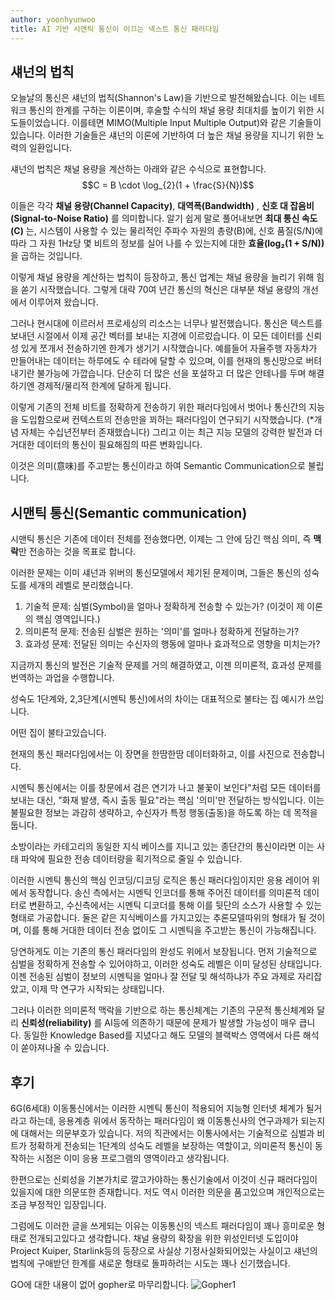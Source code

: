 ```yaml
---
author: yoonhyunwoo
title: AI 기반 시맨틱 통신이 이끄는 넥스트 통신 패러다임
---
```


## 섀넌의 법칙

오늘날의 통신은 섀넌의 법칙(Shannon's Law)을 기반으로 발전해왔습니다. 이는 네트워크 통신의 한계를 구하는 이론이며, 후술할 수식의 채널 용량 최대치를 높이기 위한 시도들이었습니다. 이를테면 MIMO(Multiple Input Multiple Output)와 같은 기술들이 있습니다. 이러한 기술들은 섀넌의 이론에 기반하여 더 높은 채널 용량을 지니기 위한 노력의 일환입니다.

섀넌의 법칙은 채널 용량을 계산하는 아래와 같은 수식으로 표현합니다.
$$C = B \cdot \log_{2}(1 + \frac{S}{N})$$

이들은 각각 **채널 용량(Channel Capacity)**, **대역폭(Bandwidth)** , **신호 대 잡음비(Signal-to-Noise Ratio)** 를 의미합니다.
알기 쉽게 말로 풀어내보면 **최대 통신 속도(C)** 는, 시스템이 사용할 수 있는 물리적인 주파수 자원의 총량(B)에, 신호 품질(S/N)에 따라 그 자원 1Hz당 몇 비트의 정보를 실어 나를 수 있는지에 대한 **효율(log₂(1 + S/N))** 을 곱하는 것입니다.

이렇게 채널 용량을 계산하는 법칙이 등장하고, 통신 업계는 채널 용량을 늘리기 위해 힘을 쏟기 시작했습니다. 그렇게 대략 70여 년간 통신의 혁신은 대부분 채널 용량의 개선에서 이루어져 왔습니다.

그러나 현시대에 이르러서 프로세싱의 리소스는 너무나 발전했습니다. 통신은 텍스트를 보내던 시절에서 이제 공간 벡터를 보내는 지경에 이르렀습니다. 이 모든 데이터를 신뢰성 있게 쪼개서 전송하기엔 한계가 생기기 시작했습니다. 예를들어 자율주행 자동차가 만들어내는 데이터는 하루에도 수 테라에 달할 수 있으며, 이를 현재의 통신망으로 버텨내기란 불가능에 가깝습니다. 단순히 더 많은 선을 포설하고 더 많은 안테나를 두며 해결하기엔 경제적/물리적 한계에 달하게 됩니다.

이렇게 기존의 전체 비트를 정확하게 전송하기 위한 패러다임에서 벗어나 통신간의 지능을 도입함으로써 컨텍스트의 전송만을 꾀하는 패러다임이 연구되기 시작했습니다. (*개념 자체는 수십년전부터 존재했습니다) 그리고 이는 최근 지능 모델의 강력한 발전과 더 거대한 데이터의 통신이 필요해짐의 따른 변화입니다.

이것은 의미(意味)를 주고받는 통신이라고 하여 Semantic Communication으로 불립니다.

## 시맨틱 통신(Semantic communication)
시맨틱 통신은 기존에 데이터 전체를 전송했다면, 이제는 그 안에 담긴 핵심 의미, 즉 **맥락**만 전송하는 것을 목표로 합니다.

이러한 문제는 이미 섀넌과 위버의 통신모델에서 제기된 문제이며, 그들은 통신의 성숙도를 세개의 레벨로 분리했습니다.

1. 기술적 문제: 심벌(Symbol)을 얼마나 정확하게 전송할 수 있는가? (이것이 제 이론의 핵심 영역입니다.)
2. 의미론적 문제: 전송된 심벌은 원하는 '의미'를 얼마나 정확하게 전달하는가?
3. 효과성 문제: 전달된 의미는 수신자의 행동에 얼마나 효과적으로 영향을 미치는가?

지금까지 통신의 발전은 기술적 문제를 거의 해결하였고, 이젠 의미론적, 효과성 문제를 번역하는 과업을 수행합니다.

성숙도 1단계와, 2,3단계(시멘틱 통신)에서의 차이는  대표적으로 불타는 집 예시가 쓰입니다. 

어떤 집이 불타고있습니다.

현재의 통신 패러다임에서는 이 장면을 한땀한땀 데이터화하고, 이를 사진으로 전송합니다.

시멘틱 통신에서는 이를 창문에서 검은 연기가 나고 불꽃이 보인다"처럼 모든 데이터를 보내는 대신, "화재 발생, 즉시 출동 필요"라는 핵심 '의미'만 전달하는 방식입니다. 이는 불필요한 정보는 과감히 생략하고, 수신자가 특정 행동(출동)을 하도록 하는 데 목적을 둡니다. 

소방이라는 카테고리의 동일한 지식 베이스를 지니고 있는 종단간의 통신이라면 이는 사태 파악에 필요한 전송 데이터량을 획기적으로 줄일 수 있습니다.

이러한 시멘틱 통신의 핵심 인코딩/디코딩 로직은 통신 패러다임이지만 응용 레이어 위에서 동작합니다. 송신 측에서는 시멘틱 인코더를 통해 주어진 데이터를 의미론적 데이터로 변환하고, 수신측에서는 시멘틱 디코더를 통해 이를 뒷단의 소스가 사용할 수 있는 형태로 가공합니다. 둘은 같은 지식베이스를 가지고있는 추론모델따위의 형태가 될 것이며, 이를 통해 거대한 데이터 전송 없이도 그 시멘틱을 주고받는 통신이 가능해집니다.

당연하게도 이는 기존의 통신 패러다임의 완성도 위에서 보장됩니다. 먼저 기술적으로 심벌을 정확하게 전송할 수 있어야하고, 이러한 성숙도 레벨은 이미 달성된 상태입니다. 이젠 전송된 심벌이 정보의 시멘틱을 얼마나 잘 전달 및 해석하냐가 주요 과제로 자리잡았고, 이제 막 연구가 시작되는 상태입니다.

그러나 이러한 의미론적 맥락을 기반으로 하는 통신체계는 기존의 구문적 통신체계와 달리 **신뢰성(reliability)** 를 AI등에 의존하기 때문에 문제가 발생할 가능성이 매우 큽니다. 동일한 Knowledge Based를 지녔다고 해도 모델의 블랙박스 영역에서 다른 해석이 쏟아져나올 수 있습니다.

## 후기
6G(6세대) 이동통신에서는 이러한 시멘틱 통신이 적용되어 지능형 인터넷 체계가 될거라고 하는데, 응용계층 위에서 동작하는 패러다임이 왜 이동통신사의 연구과제가 되는지에 대해서는 의문부호가 있습니다. 저의 직관에서는 이통사에서는 기술적으로 심벌과 비트가 정확하게 전송되는 1단계의 성숙도 레벨을 보장하는 역할이고, 의미론적 통신이 동작하는 시점은 이미 응용 프로그램의 영역이라고 생각됩니다.

한편으로는 신뢰성을 기본가치로 깔고가야하는 통신기술에서 이것이 신규 패러다임이 있을지에 대한 의문또한 존재합니다. 저도 역시 이러한 의문을 품고있으며 개인적으로는 조금 부정적인 입장입니다.

그럼에도 이러한 글을 쓰게되는 이유는 이동통신의 넥스트 패러다임이 꽤나 흥미로운 형태로 전개되고있다고 생각합니다. 채널 용량의 확장을 위한 위성인터넷 도입이야 Project Kuiper, Starlink등의 등장으로 사실상 기정사실화되어있는 사실이고 섀넌의 법칙에 구애받던 한계를 새로운 형태로 돌파하려는 시도는 꽤나 신기했습니다.

GO에 대한 내용이 없어 gopher로 마무리합니다.
![Gopher1](/assets/images/why-golang/gopher1.png)
